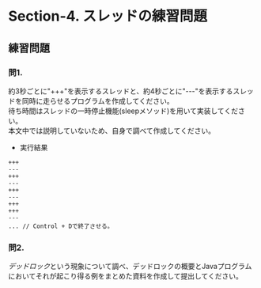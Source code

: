 # Section-4. スレッドの練習問題
## 練習問題

### 問1.

約3秒ごとに"+++"を表示するスレッドと、約4秒ごとに"---"を表示するスレッドを同時に走らせるプログラムを作成してください。  
待ち時間はスレッドの一時停止機能(sleepメソッド)を用いて実装してください。  
本文中では説明していないため、自身で調べて作成してください。  

- 実行結果

```
+++
---
+++
---
+++
---
+++
+++
---
... // Control + Dで終了させる。
```

### 問2.

*デッドロック*という現象について調べ、デッドロックの概要とJavaプログラムにおいてそれが起こり得る例をまとめた資料を作成して提出してください。  

<!-- TODO: 解答例の作成 -->
